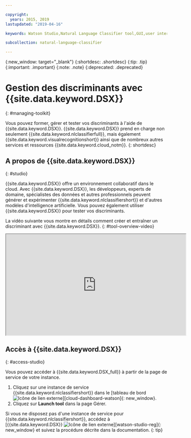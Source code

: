 ```yaml
---

copyright:
  years: 2015, 2019
lastupdated: "2019-04-16"

keywords: Watson Studio,Natural Language Classifier tool,GUI,user interface

subcollection: natural-language-classifier

---
```


{:new_window: target="_blank"}
{:shortdesc: .shortdesc}
{:tip: .tip}
{:important: .important}
{:note: .note}
{:deprecated: .deprecated}

# Gestion des discriminants avec {{site.data.keyword.DSX}}
{: #managing-toolkit}

Vous pouvez former, gérer et tester vos discriminants à l'aide de {{site.data.keyword.DSX}}. {{site.data.keyword.DSX}} prend en charge non seulement {{site.data.keyword.nlclassifierfull}}, mais également {{site.data.keyword.visualrecognitionshort}} ainsi que de nombreux autres services et ressources {{site.data.keyword.cloud_notm}}.
{: shortdesc}

## A propos de {{site.data.keyword.DSX}}
{: #studio}

{{site.data.keyword.DSX}} offre un environnement collaboratif dans le cloud. Avec {{site.data.keyword.DSX}}, les développeurs, experts de domaine, spécialistes des données et autres professionnels peuvent générer et expérimenter {{site.data.keyword.nlclassifiershort}} et d'autres modèles d'intelligence artificielle. Vous pouvez également utiliser {{site.data.keyword.DSX}} pour tester vos discriminants.

La vidéo suivante vous montre en détails comment créer et entraîner un discriminant avec {{site.data.keyword.DSX}}.
{: #tool-overview-video}

<iframe class="embed-responsive-item" id="youtubeplayer" title="IBM Watson Studio : Créer et entraîner un modèle de discriminant de langue naturelle" type="text/html" width="560" height="315" src="https://www.youtube.com/embed/_gHeeX4lFwo" webkitallowfullscreen mozallowfullscreen allowfullscreen gesture="media" allow="encrypted-media"></iframe>

## Accès à {{site.data.keyword.DSX}}
{: #access-studio}

Vous pouvez accéder à {{site.data.keyword.DSX_full}} à partir de la page de service de votre instance.

1.  Cliquez sur une instance de service {{site.data.keyword.nlclassifiershort}} dans le [tableau de bord![Icône de lien externe](../../icons/launch-glyph.svg "Icône de lien externe")][cloud-dashboard-watson]{: new_window}.
1.  Cliquez sur **Launch tool** dans la page Gérer.

Si vous ne disposez pas d'une instance de service pour {{site.data.keyword.nlclassifiershort}}, accédez à [{{site.data.keyword.DSX}} ![Icône de lien externe](../../icons/launch-glyph.svg "Icône de lien externe")][watson-studio-reg]{: new_window} et suivez la procédure décrite dans la documentation.
{: tip}
